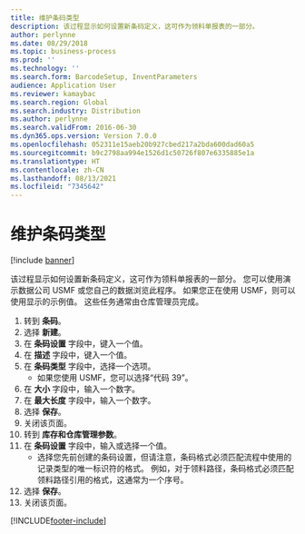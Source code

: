```yaml
---
title: 维护条码类型
description: 该过程显示如何设置新条码定义，这可作为领料单报表的一部分。
author: perlynne
ms.date: 08/29/2018
ms.topic: business-process
ms.prod: ''
ms.technology: ''
ms.search.form: BarcodeSetup, InventParameters
audience: Application User
ms.reviewer: kamaybac
ms.search.region: Global
ms.search.industry: Distribution
ms.author: perlynne
ms.search.validFrom: 2016-06-30
ms.dyn365.ops.version: Version 7.0.0
ms.openlocfilehash: 052311e15aeb20b927cbed217a2bda600dad60a5
ms.sourcegitcommit: b9c2798aa994e1526d1c50726f807e6335885e1a
ms.translationtype: HT
ms.contentlocale: zh-CN
ms.lasthandoff: 08/13/2021
ms.locfileid: "7345642"
---
```

# <a name="maintain-bar-code-types"></a>维护条码类型

[!include [banner](../../includes/banner.md)]

该过程显示如何设置新条码定义，这可作为领料单报表的一部分。 您可以使用演示数据公司 USMF 或您自己的数据浏览此程序。 如果您正在使用 USMF，则可以使用显示的示例值。 这些任务通常由仓库管理员完成。

1. 转到 **条码**。
1. 选择 **新建**。
1. 在 **条码设置** 字段中，键入一个值。
1. 在 **描述** 字段中，键入一个值。
1. 在 **条码类型** 字段中，选择一个选项。
    * 如果您使用 USMF，您可以选择“代码 39”。  
1. 在 **大小** 字段中，输入一个数字。
1. 在 **最大长度** 字段中，输入一个数字。
1. 选择 **保存**。
1. 关闭该页面。
1. 转到 **库存和仓库管理参数**。
1. 在 **条码设置** 字段中，输入或选择一个值。
    * 选择您先前创建的条码设置，但请注意，条码格式必须匹配流程中使用的记录类型的唯一标识符的格式。 例如，对于领料路径，条码格式必须匹配领料路径引用的格式，这通常为一个序号。  
1. 选择 **保存**。
1. 关闭该页面。



[!INCLUDE[footer-include](../../../includes/footer-banner.md)]